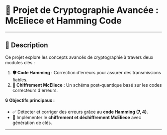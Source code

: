 # 🚀 **Projet de Cryptographie Avancée : McEliece et Hamming Code**

---

## 📝 **Description**
Ce projet explore les concepts avancés de cryptographie à travers deux modules clés :

1. **🛡️ Code Hamming** : Correction d'erreurs pour assurer des transmissions fiables.
2. **🔐 Chiffrement McEliece** : Un schéma post-quantique basé sur les codes correcteurs d'erreurs.

🔒 **Objectifs principaux :**
- ✅ Détecter et corriger des erreurs grâce au **code Hamming (7, 4)**.
- 🔑 Implémenter le **chiffrement et déchiffrement McEliece** avec génération de clés.

---
